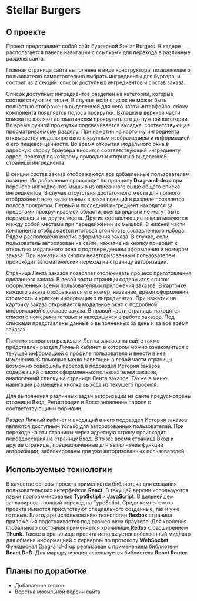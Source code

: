 # Stellar Burgers

## О проекте

Проект представляет собой сайт бургерной Stellar Burgers. В хэдере располагается панель навигации c ссылками для перехода в различные разделы сайта. 

Главная страница сайта выполнена в виде конструктора, позволяющего пользователю самостоятельно выбрать ингредиенты для бургера, и состоит из 2 секций: список доступных ингредиентов и состав заказа.

Список доступных ингредиентов разделен на категории, которые соответствуют их типам. В случае, если список не может быть полностью отображен в выделенной для него части интерфейса, сбоку компонента появляется полоса прокрутки. Вкладки в верхней части списка позволяют автоматически прокрутить его до нужной категории. Во время ручной прокрутки подсвечивается вкладка, соответствующая просматриваемому разделу. При нажатии на карточку ингредиента открывается модальное окно с крупным изображением и информацией о его пищевой ценности. Во время открытия модального окна в адресную строку браузера вносится соответствующий ингредиенту адрес, переход по которому приводит к открытию выделенной страницы ингредиента.

В секции состав заказа отображаются все добавленные пользователем позиции. Их добавление происходит по принципу **Drag-and-drop** при переносе ингредиентов мышью из описанного выше общего списка ингредиентов. В случае отсутствия достаточного места для полного отображения всех включенных в заказ позиций в разделе появляется полоса прокрутки. Первый и последний ингредиент находятся за пределами прокручиваемой области, всегда видны и не могут быть перемещены на другие места. Другие составляющие заказа меняются между собой местами при передвижении их мышкой. В нижней части компонента отображается итоговая стоимость составленного набора. Рядом расположена кнопка оформления заказа. В случае, если пользователь авторизован на сайте, нажатие на кнопку приводит к открытию модального окна с подтверждением оформления и номером заказа. При нажатии на кнопку неавторизованным пользователем происходит автоматический переход на страницу авторизации.

Страница Лента заказов позволяет отслеживать процесс приготовления сделанного заказа. В левой части страницы содержится список оформленных всеми пользователями приложения заказов. В карточке каждого заказа отображается его номер, название, время оформления, стоимость и краткая информация о ингредиентах. При нажатии на карточку заказа открывается модальное окно с подробной информацией о составе заказа. В правой части страницы находятся списки с номерами готовых и находящихся в работе заказов. Под списками представлены данные о выполненных за день и за все время заказах.

Помимо основного раздела и Ленты заказов на сайте также представлен раздел Личный кабинет, в котором можно ознакомиться с текущей информацией о профиле пользователя и внести в нее изменения. С помощью меню навигации в левой части страницы возможно совершить переход в подраздел История заказов, содержащий список оформленных пользователем заказов, аналогичный списку на странице Лента заказов. Также в меню навигации размещена кнопка выхода из текущего профиля.

Для выполнения различных задач авторизации на сайте предусмотрены страницы Вход, Регистрация и Восстановление пароля с соответствующими формами.

Раздел Личный кабинет и входящий в него подраздел История заказов являются доступным только для авторизованных пользователей. При переходе на эти страницы через адресную строку происходит переадресация на страницу Вход. В то же время страница Вход и другие страницы, предназначенные для выполнения функций авторизации, заблокированы для уже авторизованных пользователей.

## Используемые технологии

В качестве основы проекта применяется библиотека для создания пользовательских интерфейсов **React**. В текущей версии используются языки программирования **TypeSctipt** и **JavaScript**. В дальнейшем запланирован полный переход на TypeSctipt. Среди компонентов проекта имеются присутствуют специального созданные, так и уже готовые. Благодаря использованию технологии **flexbox** страница приложения подстраивается под размер окна браузера. Для хранения глобального состояния применяется хранилище **Redux** с расширением **Thunk**. Также в хранилище проекта используется собственный мидлвар для обмена информацией с сервером по протоколу **WebSocket**. Функционал Drag-and-drop реализован с применением библиотеки **React DnD**. Для маршрутизации используется библиотека **React Router**.

## Планы по доработке

* Добавление тестов
* Верстка мобильной версии сайта